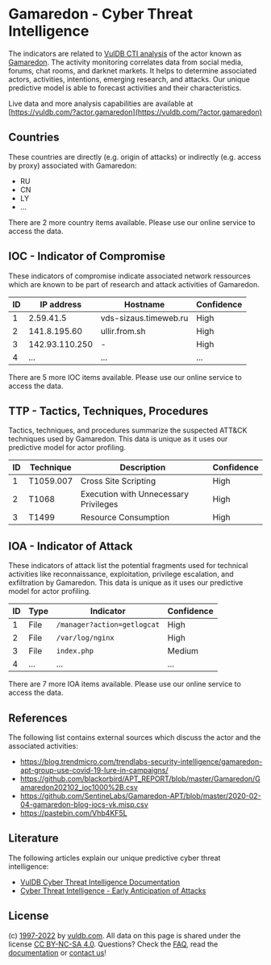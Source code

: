 # Gamaredon - Cyber Threat Intelligence

The indicators are related to [VulDB CTI analysis](https://vuldb.com/?kb.cti) of the actor known as [Gamaredon](https://vuldb.com/?actor.gamaredon). The activity monitoring correlates data from social media, forums, chat rooms, and darknet markets. It helps to determine associated actors, activities, intentions, emerging research, and attacks. Our unique predictive model is able to forecast activities and their characteristics.

Live data and more analysis capabilities are available at [https://vuldb.com/?actor.gamaredon](https://vuldb.com/?actor.gamaredon)

## Countries

These countries are directly (e.g. origin of attacks) or indirectly (e.g. access by proxy) associated with Gamaredon:

* RU
* CN
* LY
* ...

There are 2 more country items available. Please use our online service to access the data.

## IOC - Indicator of Compromise

These indicators of compromise indicate associated network ressources which are known to be part of research and attack activities of Gamaredon.

ID | IP address | Hostname | Confidence
-- | ---------- | -------- | ----------
1 | 2.59.41.5 | vds-sizaus.timeweb.ru | High
2 | 141.8.195.60 | ullir.from.sh | High
3 | 142.93.110.250 | - | High
4 | ... | ... | ...

There are 5 more IOC items available. Please use our online service to access the data.

## TTP - Tactics, Techniques, Procedures

Tactics, techniques, and procedures summarize the suspected ATT&CK techniques used by Gamaredon. This data is unique as it uses our predictive model for actor profiling.

ID | Technique | Description | Confidence
-- | --------- | ----------- | ----------
1 | T1059.007 | Cross Site Scripting | High
2 | T1068 | Execution with Unnecessary Privileges | High
3 | T1499 | Resource Consumption | High

## IOA - Indicator of Attack

These indicators of attack list the potential fragments used for technical activities like reconnaissance, exploitation, privilege escalation, and exfiltration by Gamaredon. This data is unique as it uses our predictive model for actor profiling.

ID | Type | Indicator | Confidence
-- | ---- | --------- | ----------
1 | File | `/manager?action=getlogcat` | High
2 | File | `/var/log/nginx` | High
3 | File | `index.php` | Medium
4 | ... | ... | ...

There are 7 more IOA items available. Please use our online service to access the data.

## References

The following list contains external sources which discuss the actor and the associated activities:

* https://blog.trendmicro.com/trendlabs-security-intelligence/gamaredon-apt-group-use-covid-19-lure-in-campaigns/
* https://github.com/blackorbird/APT_REPORT/blob/master/Gamaredon/Gamaredon202102_ioc1000%2B.csv
* https://github.com/SentineLabs/Gamaredon-APT/blob/master/2020-02-04-gamaredon-blog-iocs-vk.misp.csv
* https://pastebin.com/Vhb4KF5L

## Literature

The following articles explain our unique predictive cyber threat intelligence:

* [VulDB Cyber Threat Intelligence Documentation](https://vuldb.com/?kb.cti)
* [Cyber Threat Intelligence - Early Anticipation of Attacks](https://www.scip.ch/en/?labs.20201022)

## License

(c) [1997-2022](https://vuldb.com/?kb.changelog) by [vuldb.com](https://vuldb.com/?kb.about). All data on this page is shared under the license [CC BY-NC-SA 4.0](https://creativecommons.org/licenses/by-nc-sa/4.0/). Questions? Check the [FAQ](https://vuldb.com/?kb.faq), read the [documentation](https://vuldb.com/?kb) or [contact us](https://vuldb.com/?contact)!
